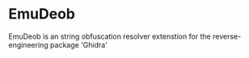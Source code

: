 # EmuDeob
EmuDeob is an string obfuscation resolver extenstion for the reverse-engineering package 'Ghidra'
